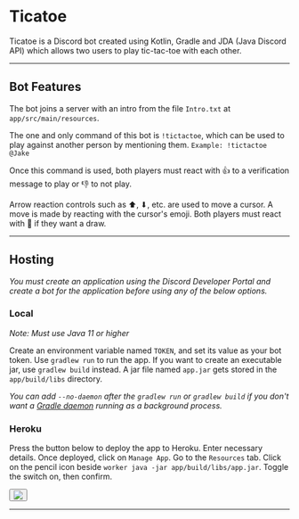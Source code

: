 # Ticatoe

Ticatoe is a Discord bot created using Kotlin, Gradle and JDA (Java Discord API) which allows two users to play tic-tac-toe with each other.

---

## Bot Features

The bot joins a server with an intro from the file `Intro.txt` at `app/src/main/resources`.

The one and only command of this bot is `!tictactoe`, which can be used to play against another person by mentioning them.
`Example: !tictactoe @Jake`

Once this command is used, both players must react with 👍 to a verification message to play or 👎 to not play.

Arrow reaction controls such as ⬆, ⬇, etc. are used to move a cursor. A move is made by reacting with the cursor's emoji. Both players must react with 🤝 if they want a draw.

---

## Hosting

*You must create an application using the Discord Developer Portal and create a bot for the application before using any of the below options.*

### Local

*Note: Must use Java 11 or higher*

Create an environment variable named `TOKEN`, and set its value as your bot token. Use `gradlew run` to run the app. If you want to create an executable jar, use `gradlew build` instead. A jar file named `app.jar` gets stored in the `app/build/libs` directory.

*You can add `--no-daemon` after the `gradlew run` or `gradlew build` if you don't want a [Gradle daemon](https://docs.gradle.org/current/userguide/gradle_daemon.html) running as a background process.*


### Heroku

Press the button below to deploy the app to Heroku. Enter necessary details. Once deployed, click on `Manage App`. Go to the `Resources` tab. Click on the pencil icon beside `worker java -jar app/build/libs/app.jar`. Toggle the switch on, then confirm.

<button>
  <a href="https://dashboard.heroku.com/new?button-url=https%3A%2F%2Fgithub.com%2FPrachurja%2FTicatoe&template=https%3A%2F%2Fgithub.com%2FPrachurja%2FTicatoe">
      <img src="https://www.herokucdn.com/deploy/button.svg">
  </a>
</button>

---
